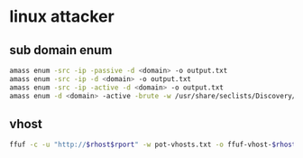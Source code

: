 # linux attacker

## sub domain enum

```bash
amass enum -src -ip -passive -d <domain> -o output.txt
amass enum -src -ip -d <domain> -o output.txt
amass enum -src -ip -active -d <domain> -o output.txt
amass enum -d <domain> -active -brute -w /usr/share/seclists/Discovery/DNS/deepmagic.com-prefixes-top50000.txt
```

## vhost

```bash
ffuf -c -u "http://$rhost$rport" -w pot-vhosts.txt -o ffuf-vhost-$rhost.txt -od ffuf-vhost-$rhost -H "Host: FUZZ.$rhost" -fs <filter size>
```

